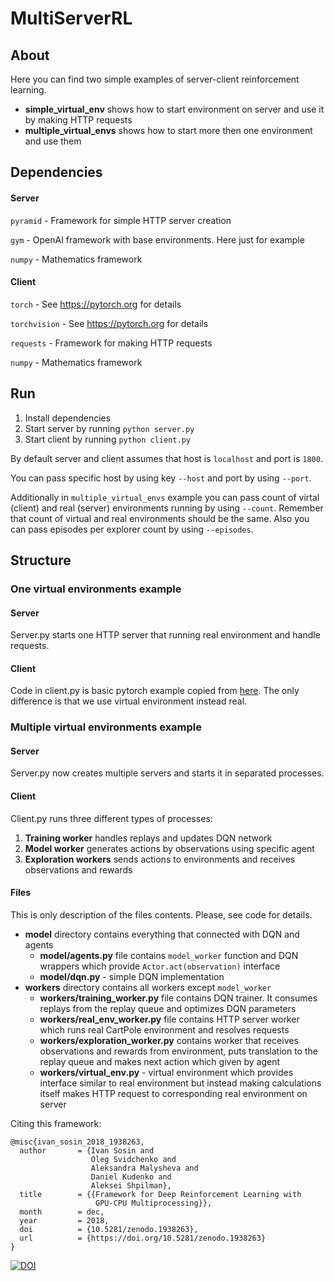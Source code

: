 # MultiServerRL
## About
Here you can find two simple examples of server-client reinforcement learning.
* **simple_virtual_env** shows how to start environment on server and use it by making HTTP requests
* **multiple_virtual_envs** shows how to start more then one environment and use them
## Dependencies
#### Server
`pyramid` - Framework for simple HTTP server creation

`gym` - OpenAI framework with base environments. Here just for example

`numpy` - Mathematics framework

#### Client
`torch` - See https://pytorch.org for details

`torchvision` - See https://pytorch.org for details

`requests` - Framework for making HTTP requests

`numpy` - Mathematics framework

## Run
1. Install dependencies
2. Start server by running `python server.py`
3. Start client by running `python client.py`

By default server and client assumes that host is `localhost` and port is `1800`.

You can pass specific host by using key `--host` and port by using `--port`. 

Additionally in `multiple_virtual_envs` example you can pass count of virtal (client) and real (server) environments running by using `--count`. 
Remember that count of virtual and real environments should be the same. Also you can pass episodes per explorer count by using `--episodes`.

## Structure
### One virtual environments example
#### Server
Server.py starts one HTTP server that running real environment and handle requests.

#### Client
Code in client.py is basic pytorch example copied from [here](https://pytorch.org/tutorials/intermediate/reinforcement_q_learning.html). The only difference is that we use virtual environment instead real.

### Multiple virtual environments example
#### Server
Server.py now creates multiple servers and starts it in separated processes.

#### Client
Client.py runs three different types of processes:
1) **Training worker** handles replays and updates DQN network
2) **Model worker** generates actions by observations using specific agent
3) **Exploration workers** sends actions to environments and receives observations and rewards

#### Files
This is only description of the files contents. Please, see code for details.
* **model** directory contains everything that connected with DQN and agents
    * **model/agents.py** file contains `model_worker` function and DQN wrappers which provide `Actor.act(observation)` interface
    * **model/dqn.py** - simple DQN implementation
* **workers** directory contains all workers except `model_worker`
    * **workers/training_worker.py** file contains DQN trainer. It consumes replays from the replay queue and optimizes DQN parameters
    * **workers/real_env_worker.py** file contains HTTP server worker which runs real CartPole environment and resolves requests
    * **workers/exploration_worker.py** contains worker that receives observations and rewards from environment, puts translation to the replay queue and makes next action which given by agent
    * **workers/virtual_env.py** - virtual environment which provides interface similar to real environment but instead making calculations itself makes HTTP request to corresponding real environment on server

Citing this framework: 

```
@misc{ivan_sosin_2018_1938263,
  author       = {Ivan Sosin and
                  Oleg Svidchenko and
                  Aleksandra Malysheva and
                  Daniel Kudenko and
                  Aleksei Shpilman},
  title        = {{Framework for Deep Reinforcement Learning with 
                   GPU-CPU Multiprocessing}},
  month        = dec,
  year         = 2018,
  doi          = {10.5281/zenodo.1938263},
  url          = {https://doi.org/10.5281/zenodo.1938263}
}
```

<a href="https://zenodo.org/badge/latestdoi/158716538"><img src="https://zenodo.org/badge/158716538.svg" alt="DOI"></a>